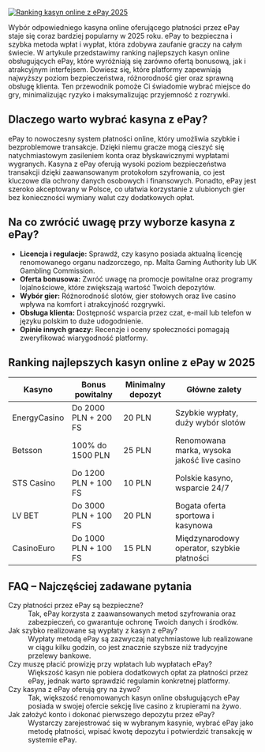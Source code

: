 [![Ranking kasyn online z ePay 2025](https://123-caf.pages.dev/gitsignup.png)](https://vrmoo.ru/Bt82HjjY)

<p>Wybór odpowiedniego kasyna online oferującego płatności przez ePay staje się coraz bardziej popularny w 2025 roku. ePay to bezpieczna i szybka metoda wpłat i wypłat, która zdobywa zaufanie graczy na całym świecie. W artykule przedstawimy ranking najlepszych kasyn online obsługujących ePay, które wyróżniają się zarówno ofertą bonusową, jak i atrakcyjnym interfejsem. Dowiesz się, które platformy zapewniają najwyższy poziom bezpieczeństwa, różnorodność gier oraz sprawną obsługę klienta. Ten przewodnik pomoże Ci świadomie wybrać miejsce do gry, minimalizując ryzyko i maksymalizując przyjemność z rozrywki.</p>  <h2>Dlaczego warto wybrać kasyna z ePay?</h2> <p>ePay to nowoczesny system płatności online, który umożliwia szybkie i bezproblemowe transakcje. Dzięki niemu gracze mogą cieszyć się natychmiastowym zasileniem konta oraz błyskawicznymi wypłatami wygranych. Kasyna z ePay oferują wysoki poziom bezpieczeństwa transakcji dzięki zaawansowanym protokołom szyfrowania, co jest kluczowe dla ochrony danych osobowych i finansowych. Ponadto, ePay jest szeroko akceptowany w Polsce, co ułatwia korzystanie z ulubionych gier bez konieczności wymiany walut czy dodatkowych opłat.</p>  <h2>Na co zwrócić uwagę przy wyborze kasyna z ePay?</h2> <ul> <li><strong>Licencja i regulacje:</strong> Sprawdź, czy kasyno posiada aktualną licencję renomowanego organu nadzorczego, np. Malta Gaming Authority lub UK Gambling Commission.</li> <li><strong>Oferta bonusowa:</strong> Zwróć uwagę na promocje powitalne oraz programy lojalnościowe, które zwiększają wartość Twoich depozytów.</li> <li><strong>Wybór gier:</strong> Różnorodność slotów, gier stołowych oraz live casino wpływa na komfort i atrakcyjność rozgrywki.</li> <li><strong>Obsługa klienta:</strong> Dostępność wsparcia przez czat, e-mail lub telefon w języku polskim to duże udogodnienie.</li> <li><strong>Opinie innych graczy:</strong> Recenzje i oceny społeczności pomagają zweryfikować wiarygodność platformy.</li> </ul>  <h2>Ranking najlepszych kasyn online z ePay w 2025</h2> <table> <thead> <tr> <th>Kasyno</th> <th>Bonus powitalny</th> <th>Minimalny depozyt</th> <th>Główne zalety</th> </tr> </thead> <tbody> <tr> <td>EnergyCasino</td> <td>Do 2000 PLN + 200 FS</td> <td>20 PLN</td> <td>Szybkie wypłaty, duży wybór slotów</td> </tr> <tr> <td>Betsson</td> <td>100% do 1500 PLN</td> <td>25 PLN</td> <td>Renomowana marka, wysoka jakość live casino</td> </tr> <tr> <td>STS Casino</td> <td>Do 1200 PLN + 100 FS</td> <td>10 PLN</td> <td>Polskie kasyno, wsparcie 24/7</td> </tr> <tr> <td>LV BET</td> <td>Do 3000 PLN + 100 FS</td> <td>20 PLN</td> <td>Bogata oferta sportowa i kasynowa</td> </tr> <tr> <td>CasinoEuro</td> <td>Do 1000 PLN + 100 FS</td> <td>15 PLN</td> <td>Międzynarodowy operator, szybkie płatności</td> </tr> </tbody> </table>  <h2>FAQ – Najczęściej zadawane pytania</h2> <dl> <dt>Czy płatności przez ePay są bezpieczne?</dt> <dd>Tak, ePay korzysta z zaawansowanych metod szyfrowania oraz zabezpieczeń, co gwarantuje ochronę Twoich danych i środków.</dd>  <dt>Jak szybko realizowane są wypłaty z kasyn z ePay?</dt> <dd>Wypłaty metodą ePay są zazwyczaj natychmiastowe lub realizowane w ciągu kilku godzin, co jest znacznie szybsze niż tradycyjne przelewy bankowe.</dd>  <dt>Czy muszę płacić prowizję przy wpłatach lub wypłatach ePay?</dt> <dd>Większość kasyn nie pobiera dodatkowych opłat za płatności przez ePay, jednak warto sprawdzić regulamin konkretnej platformy.</dd>  <dt>Czy kasyna z ePay oferują gry na żywo?</dt> <dd>Tak, większość renomowanych kasyn online obsługujących ePay posiada w swojej ofercie sekcję live casino z krupierami na żywo.</dd>  <dt>Jak założyć konto i dokonać pierwszego depozytu przez ePay?</dt> <dd>Wystarczy zarejestrować się w wybranym kasynie, wybrać ePay jako metodę płatności, wpisać kwotę depozytu i potwierdzić transakcję w systemie ePay.</dd> </dl>